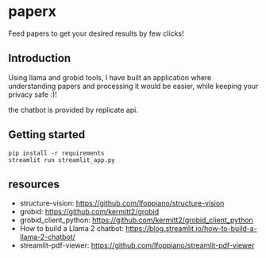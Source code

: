 # paperx
Feed papers to get your desired results by few clicks!

## Introduction
Using llama and grobid tools, I have built an application where understanding papers and processing it would be easier, while keeping your privacy safe :)!

the chatbot is provided by replicate api.


## Getting started

```shell
pip install -r requirements
streamlit run streamlit_app.py
```


## resources
- structure-vision: https://github.com/lfoppiano/structure-vision
-  grobid: https://github.com/kermitt2/grobid
- grobid_client_python: https://github.com/kermitt2/grobid_client_python
- How to build a Llama 2 chatbot: https://blog.streamlit.io/how-to-build-a-llama-2-chatbot/
- streamlit-pdf-viewer: https://github.com/lfoppiano/streamlit-pdf-viewer
